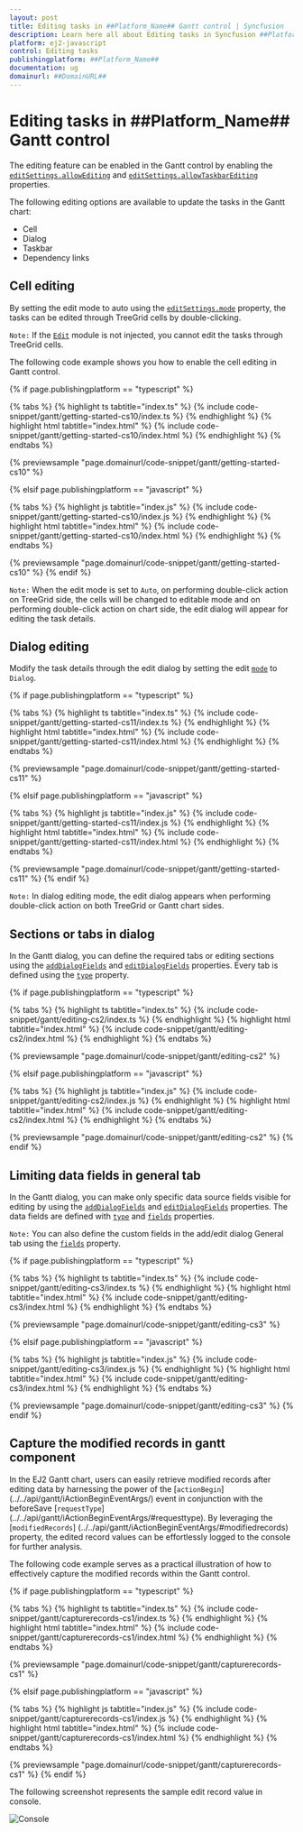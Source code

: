 ```yaml
---
layout: post
title: Editing tasks in ##Platform_Name## Gantt control | Syncfusion
description: Learn here all about Editing tasks in Syncfusion ##Platform_Name## Gantt control of Syncfusion Essential JS 2 and more.
platform: ej2-javascript
control: Editing tasks 
publishingplatform: ##Platform_Name##
documentation: ug
domainurl: ##DomainURL##
---
```


# Editing tasks in ##Platform_Name## Gantt control

The editing feature can be enabled in the Gantt control by enabling the [`editSettings.allowEditing`](../../api/gantt/editSettings/#allowediting) and [`editSettings.allowTaskbarEditing`](../../api/gantt/editSettings/#allowtaskbarediting) properties.

The following editing options are available to update the tasks in the Gantt chart:
* Cell
* Dialog
* Taskbar
* Dependency links

## Cell editing

By setting the edit mode to auto using the [`editSettings.mode`](../../api/gantt/editSettings/#mode) property, the tasks can be edited through TreeGrid cells by double-clicking.

`Note:` If the [`Edit`](../../api/gantt/#editmodule) module is not injected, you cannot edit the tasks through TreeGrid cells.

The following code example shows you how to enable the cell editing in Gantt control.

{% if page.publishingplatform == "typescript" %}

 {% tabs %}
{% highlight ts tabtitle="index.ts" %}
{% include code-snippet/gantt/getting-started-cs10/index.ts %}
{% endhighlight %}
{% highlight html tabtitle="index.html" %}
{% include code-snippet/gantt/getting-started-cs10/index.html %}
{% endhighlight %}
{% endtabs %}
        
{% previewsample "page.domainurl/code-snippet/gantt/getting-started-cs10" %}

{% elsif page.publishingplatform == "javascript" %}

{% tabs %}
{% highlight js tabtitle="index.js" %}
{% include code-snippet/gantt/getting-started-cs10/index.js %}
{% endhighlight %}
{% highlight html tabtitle="index.html" %}
{% include code-snippet/gantt/getting-started-cs10/index.html %}
{% endhighlight %}
{% endtabs %}

{% previewsample "page.domainurl/code-snippet/gantt/getting-started-cs10" %}
{% endif %}

`Note:` When the edit mode is set to `Auto`, on performing double-click action on TreeGrid side, the cells will be changed to editable mode and on performing double-click action on chart side, the edit dialog will appear for editing the task details.

## Dialog editing

Modify the task details through the edit dialog by setting the edit [`mode`](../../api/gantt/editSettings/#mode) to `Dialog`.

{% if page.publishingplatform == "typescript" %}

 {% tabs %}
{% highlight ts tabtitle="index.ts" %}
{% include code-snippet/gantt/getting-started-cs11/index.ts %}
{% endhighlight %}
{% highlight html tabtitle="index.html" %}
{% include code-snippet/gantt/getting-started-cs11/index.html %}
{% endhighlight %}
{% endtabs %}
        
{% previewsample "page.domainurl/code-snippet/gantt/getting-started-cs11" %}

{% elsif page.publishingplatform == "javascript" %}

{% tabs %}
{% highlight js tabtitle="index.js" %}
{% include code-snippet/gantt/getting-started-cs11/index.js %}
{% endhighlight %}
{% highlight html tabtitle="index.html" %}
{% include code-snippet/gantt/getting-started-cs11/index.html %}
{% endhighlight %}
{% endtabs %}

{% previewsample "page.domainurl/code-snippet/gantt/getting-started-cs11" %}
{% endif %}

`Note:` In dialog editing mode, the edit dialog appears when performing double-click action on both TreeGrid or Gantt chart sides.

## Sections or tabs in dialog

In the Gantt dialog, you can define the required tabs or editing sections using the [`addDialogFields`](../../api/gantt/#adddialogfields) and [`editDialogFields`](../../api/gantt/#editdialogfields) properties. Every tab is defined using the [`type`](../../api/gantt/dialogFieldType/) property.

{% if page.publishingplatform == "typescript" %}

 {% tabs %}
{% highlight ts tabtitle="index.ts" %}
{% include code-snippet/gantt/editing-cs2/index.ts %}
{% endhighlight %}
{% highlight html tabtitle="index.html" %}
{% include code-snippet/gantt/editing-cs2/index.html %}
{% endhighlight %}
{% endtabs %}
        
{% previewsample "page.domainurl/code-snippet/gantt/editing-cs2" %}

{% elsif page.publishingplatform == "javascript" %}

{% tabs %}
{% highlight js tabtitle="index.js" %}
{% include code-snippet/gantt/editing-cs2/index.js %}
{% endhighlight %}
{% highlight html tabtitle="index.html" %}
{% include code-snippet/gantt/editing-cs2/index.html %}
{% endhighlight %}
{% endtabs %}

{% previewsample "page.domainurl/code-snippet/gantt/editing-cs2" %}
{% endif %}

## Limiting data fields in general tab

In the Gantt dialog, you can make only specific data source fields visible for editing by using the [`addDialogFields`](../../api/gantt/#adddialogfields) and [`editDialogFields`](../../api/gantt/#editdialogfields) properties. The data fields are defined with [`type`](../../api/gantt/addDialogFieldSettings/#type) and [`fields`](../../api/gantt/addDialogFieldSettings/#fields) properties.

`Note:` You can also define the custom fields in the add/edit dialog General tab using the [`fields`](../../api/gantt/addDialogFieldSettings/#fields) property.

{% if page.publishingplatform == "typescript" %}

 {% tabs %}
{% highlight ts tabtitle="index.ts" %}
{% include code-snippet/gantt/editing-cs3/index.ts %}
{% endhighlight %}
{% highlight html tabtitle="index.html" %}
{% include code-snippet/gantt/editing-cs3/index.html %}
{% endhighlight %}
{% endtabs %}
        
{% previewsample "page.domainurl/code-snippet/gantt/editing-cs3" %}

{% elsif page.publishingplatform == "javascript" %}

{% tabs %}
{% highlight js tabtitle="index.js" %}
{% include code-snippet/gantt/editing-cs3/index.js %}
{% endhighlight %}
{% highlight html tabtitle="index.html" %}
{% include code-snippet/gantt/editing-cs3/index.html %}
{% endhighlight %}
{% endtabs %}

{% previewsample "page.domainurl/code-snippet/gantt/editing-cs3" %}
{% endif %}

## Capture the modified records in gantt component

In the EJ2 Gantt chart, users can easily retrieve modified records after editing data by harnessing the power of the [`actionBegin`] (../../api/gantt/iActionBeginEventArgs/) event in conjunction with the beforeSave [`requestType`] (../../api/gantt/iActionBeginEventArgs/#requesttype). By leveraging the [`modifiedRecords`] (../../api/gantt/iActionBeginEventArgs/#modifiedrecords) property, the edited record values can be effortlessly logged to the console for further analysis.

The following code example serves as a practical illustration of how to effectively capture the modified records within the Gantt control.

{% if page.publishingplatform == "typescript" %}

 {% tabs %}
{% highlight ts tabtitle="index.ts" %}
{% include code-snippet/gantt/capturerecords-cs1/index.ts %}
{% endhighlight %}
{% highlight html tabtitle="index.html" %}
{% include code-snippet/gantt/capturerecords-cs1/index.html %}
{% endhighlight %}
{% endtabs %}
        
{% previewsample "page.domainurl/code-snippet/gantt/capturerecords-cs1" %}

{% elsif page.publishingplatform == "javascript" %}

{% tabs %}
{% highlight js tabtitle="index.js" %}
{% include code-snippet/gantt/capturerecords-cs1/index.js %}
{% endhighlight %}
{% highlight html tabtitle="index.html" %}
{% include code-snippet/gantt/capturerecords-cs1/index.html %}
{% endhighlight %}
{% endtabs %}

{% previewsample "page.domainurl/code-snippet/gantt/capturerecords-cs1" %}
{% endif %}

The following screenshot represents the sample edit record value in console.

![Console](images/captureedit-console.png)